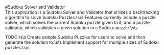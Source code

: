 #Sudoku Solver and Validator  
This application is a Sudoku Solver and Validator that utilizes a backtracking algorithm to solve Sudoku Puzzles.\s\s
Features currently include a puzzle solver, which solves the current Sudoku puzzle given to it, and a puzzle validator, which validates a given 
solution to a Sudoku puzzle.\s\s

TODO:\s\s
	Create sample Sudoku Puzzles for users to solve and then generate the solution to.\s\s
	Implement support for multiple sizes of Sudoku puzzles.\s\s
